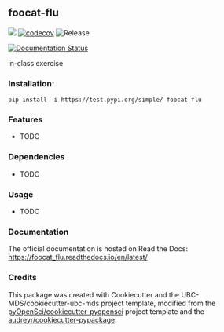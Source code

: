 ## foocat-flu

![](https://github.com/franklu2014/foocat_flu/workflows/build/badge.svg) [![codecov](https://codecov.io/gh/franklu2014/foocat_flu/branch/master/graph/badge.svg)](https://codecov.io/gh/franklu2014/foocat_flu) ![Release](https://github.com/franklu2014/foocat_flu/workflows/Release/badge.svg)

[![Documentation Status](https://readthedocs.org/projects/foocat_flu/badge/?version=latest)](https://foocat_flu.readthedocs.io/en/latest/?badge=latest)

in-class exercise

### Installation:

```
pip install -i https://test.pypi.org/simple/ foocat-flu
```

### Features
- TODO

### Dependencies

- TODO

### Usage

- TODO

### Documentation
The official documentation is hosted on Read the Docs: <https://foocat_flu.readthedocs.io/en/latest/>

### Credits
This package was created with Cookiecutter and the UBC-MDS/cookiecutter-ubc-mds project template, modified from the [pyOpenSci/cookiecutter-pyopensci](https://github.com/pyOpenSci/cookiecutter-pyopensci) project template and the [audreyr/cookiecutter-pypackage](https://github.com/audreyr/cookiecutter-pypackage).
